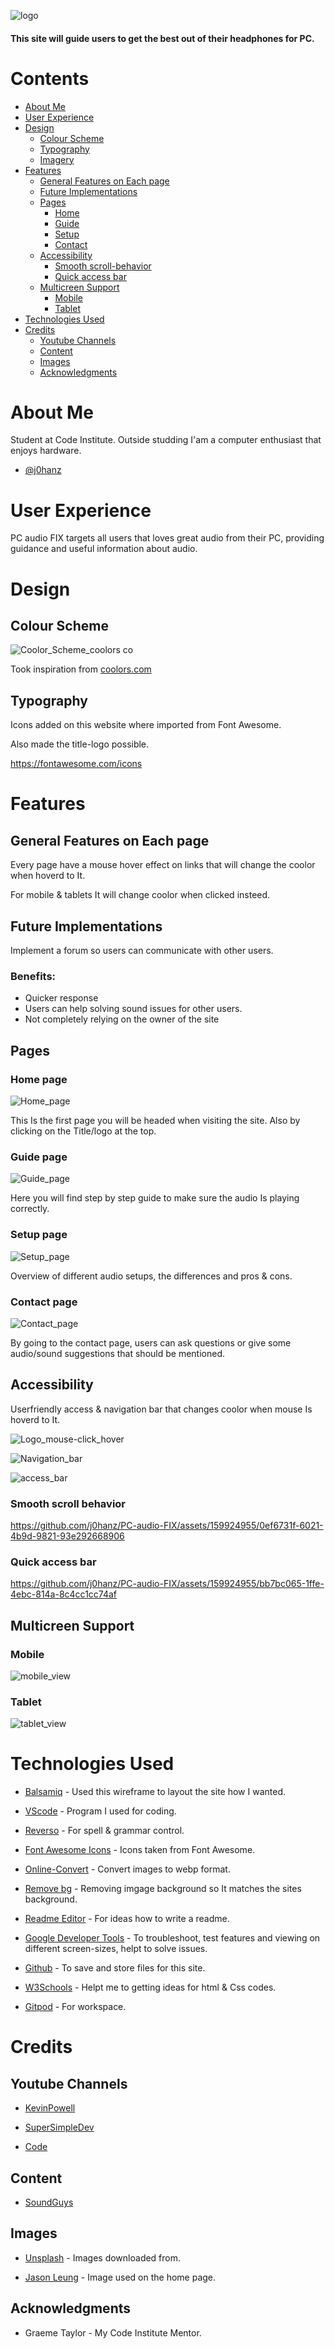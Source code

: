 ![logo](https://github.com/j0hanz/PC-audio-FIX/assets/159924955/6b2d0d8f-1dd4-4c8c-91d6-f262288dc356)


#### This site will guide users to get the best out of their headphones for PC.

# Contents

- [About Me](#about-me)
- [User Experience](#user-experience)
- [Design](#design)
    - [Colour Scheme](#colour-scheme)
    - [Typography](#typography)
    - [Imagery](#imagery)
- [Features](#features)
    - [General Features on Each page](#general-features-on-each-page)
    - [Future Implementations](#future-implementations)
    - [Pages](#pages)
        - [Home](#home)
        - [Guide](#guide)
        - [Setup](#setup)
        - [Contact](#contact)
    - [Accessibility](#accessibility)
      - [Smooth scroll-behavior](#smooth-scroll-behavior)
      - [Quick access bar](#quick-access-bar)
    - [Multicreen Support](#multiscreen-support)
        - [Mobile](#mobile)
        - [Tablet](#tablet)
- [Technologies Used](#technologies-used)
- [Credits](#credits)
    - [Youtube Channels](#youtube-channels)
    - [Content](#content)
    - [Images](#images)
    - [Acknowledgments](#acknowledgments)

# About Me

Student at Code Institute. Outside studding I'am a computer enthusiast that enjoys hardware.

- [@j0hanz](https://github.com/j0hanz)

# User Experience
PC audio FIX targets all users that loves great audio from their PC, providing guidance and useful information about audio.

# Design

## Colour Scheme

![Coolor_Scheme_coolors co](https://github.com/j0hanz/PC-audio-FIX/assets/159924955/6ebfb2ae-c762-4e6f-a784-d9d7837b05fd)

Took inspiration from [coolors.com](https://coolors.co/252422-403d39-eb5e28-ccc5b9-fffcf2)

## Typography

Icons added on this website where imported from Font Awesome.

Also made the title-logo possible.

https://fontawesome.com/icons

# Features

## General Features on Each page

Every page have a mouse hover effect on links that will change the coolor when hoverd to It.

For mobile & tablets It will change coolor when clicked insteed.

## Future Implementations

Implement a forum so users can communicate with other users.

### Benefits:

* Quicker response
* Users can help solving sound issues for other users.
* Not completely relying on the owner of the site

## Pages

### Home page

![Home_page](https://github.com/j0hanz/PC-audio-FIX/assets/159924955/a4f3d261-4975-4daf-9bce-5a15d704c305)

This Is the first page you will be headed when visiting the site. Also by clicking on the Title/logo at the top. 

### Guide page

![Guide_page](https://github.com/j0hanz/PC-audio-FIX/assets/159924955/8574946e-13a1-4f8e-a249-0ea9b534498c)

Here you will find step by step guide to make sure the audio Is playing correctly.

### Setup page

![Setup_page](https://github.com/j0hanz/PC-audio-FIX/assets/159924955/cd3e49e7-16de-404e-83fc-fe9fc6869281)

Overview of different audio setups, the differences and pros & cons. 

### Contact page

![Contact_page](https://github.com/j0hanz/PC-audio-FIX/assets/159924955/ae261b5c-a145-493d-8ea5-b7b4b459341e)

By going to the contact page, users can ask questions or give some audio/sound suggestions that should be mentioned.

## Accessibility

Userfriendly access & navigation bar that changes coolor when mouse Is hoverd to It. 

![Logo_mouse-click_hover](https://github.com/j0hanz/PC-audio-FIX/assets/159924955/16381623-8acc-4d63-8219-2e5fa18ceeba)

![Navigation_bar](https://github.com/j0hanz/PC-audio-FIX/assets/159924955/d4f3660f-7685-4395-8c84-f3253c88c0fa)

![access_bar](https://github.com/j0hanz/PC-audio-FIX/assets/159924955/6682ec84-bfe8-4e78-8d1a-6f749f7bda08)

### Smooth scroll behavior

https://github.com/j0hanz/PC-audio-FIX/assets/159924955/0ef6731f-6021-4b9d-9821-93e292668906

### Quick access bar

https://github.com/j0hanz/PC-audio-FIX/assets/159924955/bb7bc065-1ffe-4ebc-814a-8c4cc1cc74af

## Multicreen Support

### Mobile

![mobile_view](https://github.com/j0hanz/PC-audio-FIX/assets/159924955/979a891e-da8a-4d32-9800-4266fb7f7c2e)

### Tablet

![tablet_view](https://github.com/j0hanz/PC-audio-FIX/assets/159924955/1dbf1d55-ce40-4baf-8094-706a7e6ae88f)

# Technologies Used

* [Balsamiq](https://balsamiq.com/) - Used this wireframe to layout the site how I wanted.

* [VScode](https://code.visualstudio.com/) - Program I used for coding.

* [Reverso](https://www.reverso.net/spell-checker/english-spelling-grammar/) - For spell & grammar control.

* [Font Awesome Icons](https://fontawesome.com/icons) - Icons taken from Font Awesome.

* [Online-Convert](https://image.online-convert.com/convert-to-webp) - Convert images to webp format.

* [Remove bg](https://www.remove.bg/upload) - Removing imgage background so It matches the sites background.

* [Readme Editor](https://readme.so/editor) - For ideas how to write a readme.

* [Google Developer Tools](https://developers.google.com/web/tools) - To troubleshoot, test features and viewing on different screen-sizes, helpt to solve issues.

* [Github](https://github.com/) - To save and store files for this site.

* [W3Schools](https://www.w3schools.com/html/default.asp) - Helpt me to getting ideas for html & Css codes.

* [Gitpod](https://www.gitpod.io/) - For workspace.


# Credits

## Youtube Channels

* [KevinPowell](https://www.youtube.com/@KevinPowell)

* [SuperSimpleDev](https://www.youtube.com/@SuperSimpleDev)

* [Code](https://www.youtube.com/@code)


## Content

* [SoundGuys](https://www.soundguys.com/)

## Images

* [Unsplash](https://unsplash.com/) - Images downloaded from.

* [Jason Leung](https://unsplash.com/photos/black-wireless-headphones-on-black-surface-xR4JHzr69Og?utm_content=creditCopyText&utm_medium=referral&utm_source=unsplash) - Image used on the home page.

## Acknowledgments

* Graeme Taylor - My Code Institute Mentor.

